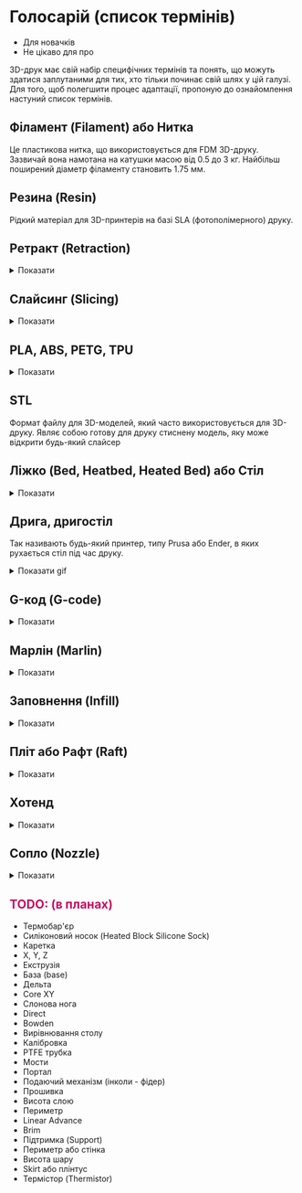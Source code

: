 # Голосарій (список термінів)

- Для новачків
- Не цікаво для про

3D-друк має свій набір специфічних термінів та понять, що можуть здатися заплутаними для тих, хто тільки починає свій шлях у цій галузі.
Для того, щоб полегшити процес адаптації, пропоную до ознайомлення настуний список термінів.


## Філамент (Filament) або Нитка

Це пластикова нитка, що використовується для FDM 3D-друку. Зазвичай вона намотана на катушки масою від 0.5 до 3 кг. Найбільш поширений діаметр філаменту становить 1.75 мм.


## Резина (Resin)

Рідкий матеріал для 3D-принтерів на базі SLA (фотополімерного) друку.


## Ретракт (Retraction)

<details>
  <summary>Показати</summary>

  Ретракт - це процес, при якому філамент втягується назад у екструдер під час переміщення головки принтера з одного місця на інше. Це робиться з метою запобігання небажаному "протіканню" розплавленого матеріалу, який може залишити небажані сліди або нитки на готовому виробі. Добре налаштований ретракт допомагає отримати чистіший і більш професійний вигляд друкованого об'єкта.

  ![Retraction](img/retractionDiff.png)
</details>


## Слайсинг (Slicing)

<details>
  <summary>Показати</summary>

  Слайсинг - це ключовий процес у 3D-друку, який полягає в перетворенні 3D-моделі у послідовність шарів, які можуть бути "надрукованими" принтером. Це дозволяє 3D-принтеру відтворити об'єкт шар за шаром, починаючи знизу та просуваючись вгору.

  Програмне забезпечення для слайсингу бере 3D-модель у форматах, таких як STL або OBJ, і перетворює її у G-code — інструкції, які принтер виконує крок за кроком. Під час цього процесу користувач може вибирати різні параметри друку: висоту шару, швидкість друку, тип і розмір підтримок, заповнення, температуру екструдера та інше.

  Як на мене, слайсер (програма для слайсингу) це основний інструент друкаря, вивчити який потрібно досконало. Ось перелік найбільш поширених і улюблених в комюніти програм:

  - [Prusa Slicer](https://www.prusa3d.com/page/prusaslicer_424/) - безкоштовний, мій особистий вибір
  - [UltiMaker Cura](https://ultimaker.com/software/ultimaker-cura/) - шикарний слайсер, купа плагінів. Мій особистий вибір №2, який тільки починаю вивчати
  - [Orca Slicer](https://github.com/SoftFever/OrcaSlicer) - безкоштовний, заснований на Prusa Slicer
</details>


## PLA, ABS, PETG, TPU

<details>
  <summary>Показати</summary>

  Ці абревіатури представляють собою різні типи філаментів, які використовуються в 3D-друку.

  - **PLA**: Біорозкладний та екологічно безпечний пластик, який отримують з рослинних ресурсів, зокрема, з кукурудзи. Він легкий у друку, має низьку температуру плавлення і часто використовується новачками. Не має запаху і не виділяє шкідливих речовин при друці, тому придатний для друку в будинку/квартирі.

  - **ABS**: Міцний пластик, який широко використовується в 3d друці. Механічно міцний, удароміцний, термостійкий, стійкий до розчинів лугів та кислот, спиртів, але і легко піддається як механічній, так і хімічній обробці, може бути пофарбований. Вимагає вищої температури плавлення, аніж **PLA**, і може виділяє запах під час друку (`S`- стирол).

  - **PETG / coPET**: Цей філамент поєднує найкращі властивості PLA та ABS. Він міцний, гнучкий і стійкий до ультрафіолетового випромінювання. Також відомий своєю хімічною стійкістю та прозорістю.

  - **TPU (Термопластичний поліуретан)**: Гнучкий філамент, який використовується для створення предметів, які потребують гнучкості. Цей матеріал здатний розтягуватися та стискатися.

  Кожен з цих філаментів має свої особливості, і це далеко не повний перелік. Детальніше: [типи філаментів](../filaments/index.md)
</details>


##  STL 

Формат файлу для 3D-моделей, який часто використовується для 3D-друку. Являє собою готову для друку стиснену модель, яку може відкрити будь-який слайсер

## Ліжко (Bed, Heatbed, Heated Bed) або Стіл

<details>
  <summary>Показати</summary>

  Стіл в 3d-принтера під час друку підігрівається для кращої адгезії. На нього друкується деталь.

  Стіл може бути різної конструкції, зверху може бути як магнітний коврик, так і метал, скло, ультрабаза (скло із спеціальним покриттям), PEI і т.д. залежно від того яким пластиком ви друкуєте.

  Для PLA рекомендую гнучні магнітні коврики - вони довговічні і з них легко знімати деталі.

  Типовий стіл на бюджетному принтері може виглядати так:

  ![Bed components](img/bedComponents.png)
</details>

## Дрига, дригостіл

Так називають будь-який принтер, типу Prusa або Ender, в яких рухається стіл під час друку.

<details>
  <summary>Показати gif</summary>

  ![Druga](img/enderYAxis.gif)
</details>


## G-код (G-code)

<details>
  <summary>Показати</summary>

  Це інструкції або "рецепт", за допомогою якого 3D-принтери, фрезерні станки та інше обладнання знають, як і де рухатися, щоб створити об'єкт або виріб. Коли ви хочете надрукувати щось на 3D-принтері, ваша 3D-модель в слайсері перетворюється на G-код. Цей G-код потім "читається" принтером, і він точно знає, де розмістити пластик, щоб створити ваш друкований об'єкт.

  - [Marlin G-codes](https://marlinfw.org/meta/gcode/)
</details>


## Марлін (Marlin)

<details>
  <summary>Показати</summary>

  Найпопулярніша прошивка для 3д-принтерів [https://marlinfw.org/].
  Інтерфейс може відрізнятися в залежності від виробника (наприклад Flying Bear непонятно для чого міняють вигляд, брендують), ось фото як меню типово виглядає:

  ![marlin](img/main.jpg)
</details>


## Заповнення (Infill)

<details>
  <summary>Показати</summary>

  Заповнення відноситься до внутрішньої структури друкованої деталі. Його можна уявити як "скелет" або "решітку" всередині об'єкта. Різні шаблони заповнення дозволяють користувачеві вибирати оптимальний баланс між міцністю виробу та витратами пластикової нитки. Щільніше заповнення забезпечує більшу міцність деталі, але використовує більше матеріалу.

  ![Infill](img/infill.png)

  Важливим параметром друку є **Щільність (величина) заповнення** \(**Infill Ratio** або **Fill density**\) — відсоток внутрішнього простору 3D-друкованої деталі, який заповнено матеріалом. Вона вимірюється в відсотках та може варіюватися від 0% (повністю порожній внутрішній простір) до 100% (повністю заповнена деталь). Величина заповнення дозволяє користувачам вибирати компроміс між міцністю, вагою та вартістю друку. Наприклад, деталь із заповненням 20% буде легшою, швидше друкуватиметься та вимагатиме менше матеріалу порівняно з деталлю із заповненням 80%. Проте деталь із вищим відсотком заповнення, як правило, буде міцнішою.
</details>


## Пліт або Рафт (Raft)

<details>
  <summary>Показати</summary>

  Рафт є додатковим шаром або платформою, яку 3D-принтер створює під основною деталлю на початковому етапі друку. Ця платформа допомагає виробам краще прилягати до столу принтера, зменшуючи ймовірність їх відлипання або спотворення під час друку.

  ![Raft](img/raft.png)

  ![Location](../icons/location.png) Prusa slicer: "Параметри друку" - "Підтримка" - "Пліт"
</details>


## Хотенд

<details>
  <summary>Показати</summary>

  Це ключова частина 3D-принтера, де філамент нагрівається до плавлення, після чого виштовхується через сопло для створення 3D-моделі. Це, по суті, "плавильна" частина 3D-принтера.

  Може включати в себе в себе нагрівальний блок, радіатор з термобар'єром, сопло, термістор, нагрівальний елемент. 

  > ![Hotend examples](img/hotendExamples.png)
  > 1. Радіатор
  > 2. Термобар'єр
  > 3. Нагрівальний блок із нагрівальним елементом та термістором
  > 4. Сопло
</details>

## Сопло (Nozzle)

<details>
  <summary>Показати</summary>

  Кінцева частина головки 3D-принтера, через яку витікає розплавлений матеріал.

  Характеристики сопла:
  - **Модель**: конкретні дизайни сопел, які розроблені для певних конфігурацій хотендів 3D-принтерів. Приклади: `MK8` для Ender 3 S1, `V6` для Fleying Bear Ghost 6 і т.д
  - **Матеріал**: для `PLA`, `PETG/coPET`, `ABS` зазвичай використовують латунні, для композитів - стальні закалені. Також бувають мідні нікельовані, титанові і т.д.
  - **Діаметр отвору**: розмір отвору у соплі, зазвичай вимірюється в міліметрах (наприклад, 0.4 мм або 0.8 мм). Різний діаметр впливає на товщину витісненої лінії та швидкість друку. Зазвичай принтери комплектуються по замовчуванню сопами діаметром 0.4 мм.

  ![Nozzle examples](img/nozzleExamples.png)
</details>


## <span style="color: #c51162;">TODO: (в планах)</span>

- Термобар'єр
- Силіконовий носок (Heated Block Silicone Sock)
- Каретка
- X, Y, Z
- Екструзія
- База (base)
- Дельта
- Core XY
- Слонова нога
- Direct
- Bowden
- Вирівнювання столу
- Калібровка
- PTFE трубка
- Мости
- Портал
- Подаючий механізм (інколи - фідер)
- Прошивка
- Висота слою
- Периметр
- Linear Advance
- Brim
- Підтримка (Support)
- Периметр або стінка
- Висота шару
- Skirt або плінтус
- Термістор (Thermistor)
